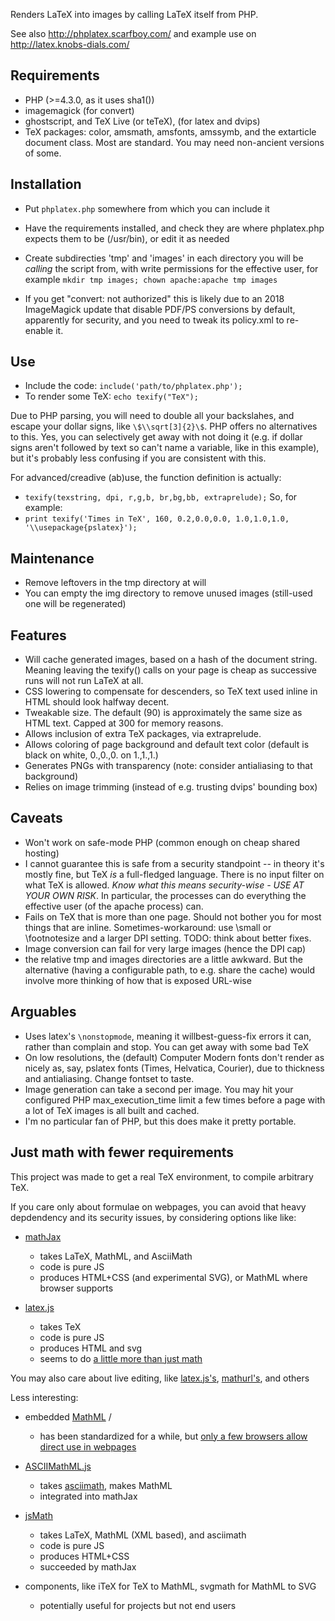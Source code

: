 
Renders LaTeX into images by calling LaTeX itself from PHP.

See also http://phplatex.scarfboy.com/ and example use on http://latex.knobs-dials.com/


## Requirements
- PHP                                    (>=4.3.0, as it uses sha1())
- imagemagick                            (for convert)
- ghostscript, and TeX Live (or teTeX),  (for latex and dvips)
- TeX packages: color, amsmath, amsfonts, amssymb, and the extarticle document class.
  Most are standard.   You may need non-ancient versions of some.


## Installation
- Put `phplatex.php` somewhere from which you can include it
- Have the requirements installed, and check they are where phplatex.php expects them to be (/usr/bin), or edit it as needed
- Create subdirecties 'tmp' and 'images' in each directory you will be *calling* the script from, with write permissions for the effective user, for example `mkdir tmp images; chown apache:apache tmp images`

- If you get "convert: not authorized" this is likely due to an 2018 ImageMagick update that disable PDF/PS conversions by default, apparently for security, and you need to tweak its policy.xml to re-enable it.


## Use
- Include the code:
    `include('path/to/phplatex.php');`
- To render some TeX:
    `echo texify("TeX");`

Due to PHP parsing, you will need to double all your backslahes, and escape your dollar signs, like `\$\\sqrt[3]{2}\$`.
PHP offers no alternatives to this. Yes, you can selectively get away with not doing it (e.g. if dollar signs aren't followed by text so can't name a variable, like in this  example), but it's probably less confusing if you are consistent with this.


For advanced/creadive (ab)use, the function definition is actually:
-  `texify(texstring, dpi, r,g,b, br,bg,bb, extraprelude);`
So, for example:
-  `print texify('Times in TeX', 160, 0.2,0.0,0.0, 1.0,1.0,1.0, '\\usepackage{pslatex}');`


## Maintenance
- Remove leftovers in the tmp directory at will
- You can empty the img directory to remove unused images (still-used one will be regenerated)


## Features
- Will cache generated images, based on a hash of the document string.
  Meaning leaving the texify() calls on your page is cheap as successive runs will not run LaTeX at all.
- CSS lowering to compensate for descenders, so TeX text used inline in HTML should look halfway decent.
- Tweakable size. The default (90) is approximately the same size as HTML text. Capped at 300 for memory reasons.
- Allows inclusion of extra TeX packages, via extraprelude.
- Allows coloring of page background and default text color   (default is black on white, 0.,0.,0. on 1.,1.,1.)
- Generates PNGs with transparency (note: consider antialiasing to that background)
- Relies on image trimming (instead of e.g. trusting dvips' bounding box)


## Caveats
- Won't work on safe-mode PHP  (common enough on cheap shared hosting)
- I cannot guarantee this is safe from a security standpoint -- in theory it's mostly fine, but TeX *is* a full-fledged language.
  There is no input filter on what TeX is allowed. *Know what this means security-wise - USE AT YOUR OWN RISK*.
  In particular, the processes can do everything the effective user (of the apache process) can.
- Fails on TeX that is more than one page.
  Should not bother you for most things that are inline.
  Sometimes-workaround: use \small or \footnotesize and a larger DPI setting.
  TODO: think about better fixes.
- Image conversion can fail for very large images  (hence the DPI cap)
- the relative tmp and images directories are a little awkward. But the alternative (having a configurable path, to e.g. share the cache) would involve more thinking of how that is exposed URL-wise


## Arguables
- Uses latex's `\nonstopmode`, meaning it willbest-guess-fix errors it can, rather than complain and stop. You can get away with some bad TeX
- On low resolutions, the (default) Computer Modern fonts don't render as nicely as, say, pslatex fonts 
  (Times, Helvatica, Courier), due to thickness and antialiasing. Change fontset to taste.
- Image generation can take a second per image. You may hit your configured PHP max_execution_time limit a few times before
  a page with a lot of TeX images is all built and cached.
- I'm no particular fan of PHP, but this does make it pretty portable.



## Just math with fewer requirements

This project was made to get a real TeX environment, to compile arbitrary TeX.

If you care only about formulae on webpages, you can avoid that heavy depdendency and its security issues, by considering options like like:

- [mathJax](https://www.mathjax.org/)
  - takes LaTeX, MathML, and AsciiMath 
  - code is pure JS
  - produces HTML+CSS (and experimental SVG), or MathML where browser supports

- [latex.js](https://latex.js.org/)
  - takes TeX
  - code is pure JS
  - produces HTML and svg
  - seems to do [a little more than just math](https://latex.js.org/playground.html)


You may also care about live editing, like [latex.js's](https://latex.js.org/playground.html), [mathurl's](http://mathurl.com/), and others


Less interesting:
- embedded [MathML](https://en.wikipedia.org/wiki/MathML) / <math> element 
  - has been standardized for a while, but [only a few browsers allow direct use in webpages](https://caniuse.com/?search=math)

- [ASCIIMathML.js](https://mathcs.chapman.edu/~jipsen/mathml/asciimath.html)
  - takes [asciimath](https://en.wikipedia.org/wiki/AsciiMath), makes MathML
  - integrated into mathJax

- [jsMath](http://www.math.union.edu/~dpvc/jsmath/)
  - takes LaTeX, MathML (XML based), and asciimath
  - code is pure JS
  - produces HTML+CSS 
  - succeeded by mathJax

- components, like iTeX for TeX to MathML, svgmath for MathML to SVG
  - potentially useful for projects but not end users  

